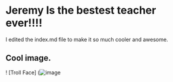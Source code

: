 # <h1> Jeremy Is the bestest teacher ever!!!!

I edited the index.md file to make it so much cooler and awesome.

## <h2> Cool image.

! [Troll Face] (![image](https://github.com/user-attachments/assets/96d9117b-d52c-43b6-8beb-340ad015c710)
